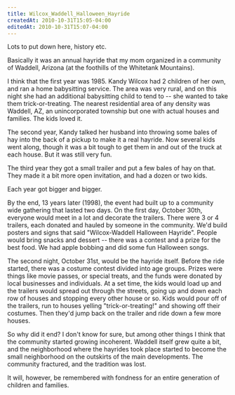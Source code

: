 ```yaml
---
title: Wilcox_Waddell_Halloween_Hayride
createdAt: 2010-10-31T15:05-04:00
editedAt: 2010-10-31T15:07-04:00
---
```


Lots to put down here, history etc.

Basically it was an annual hayride that my mom organized in a community of Waddell, Arizona (at the foothills of the Whitetank Mountains).

I think that the first year was 1985. Kandy Wilcox had 2 children of her own, and ran a home babysitting service. The area was very rural, and on this night she had an additional babysitting child to tend to -- she wanted to take them trick-or-treating. The nearest residential area of any density was Waddell, AZ, an unincorporated township but one with actual houses and families. The kids loved it.

The second year, Kandy talked her husband into throwing some bales of hay into the back of a pickup to make it a real hayride. Now several kids went along, though it was a bit tough to get them in and out of the truck at each house. But it was still very fun.

The third year they got a small trailer and put a few bales of hay on that. They made it a bit more open invitation, and had a dozen or two kids.

Each year got bigger and bigger.

By the end, 13 years later (1998), the event had built up to a community wide gathering that lasted two days. On the first day, October 30th, everyone would meet in a lot and decorate the trailers. There were 3 or 4 trailers, each donated and hauled by someone in the community. We'd build posters and signs that said "Wilcox-Waddell Halloween Hayride". People would bring snacks and dessert -- there was a contest and a prize for the best food. We had apple bobbing and did some fun Halloween songs.

The second night, October 31st, would be the hayride itself. Before the ride started, there was a costume contest divided into age groups. Prizes were things like movie passes, or special treats, and the funds were donated by local businesses and individuals. At a set time, the kids would load up and the trailers would spread out through the streets, going up and down each row of houses and stopping every other house or so. Kids would pour off of the trailers, run to houses yelling "trick-or-treating!" and showing off their costumes. Then they'd jump back on the trailer and ride down a few more houses.

So why did it end? I don't know for sure, but among other things I think that the community started growing incoherent. Waddell itself grew quite a bit, and the neighborhood where the hayrides took place started to become the small neighborhood on the outskirts of the main developments. The community fractured, and the tradition was lost.

It will, however, be remembered with fondness for an entire generation of children and families.


